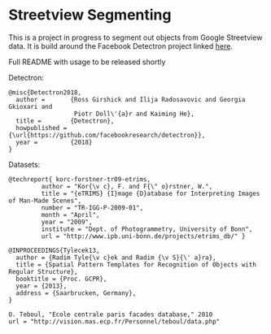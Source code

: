 # Streetview Segmenting

This is a project in progress to segment out objects from Google Streetview data. It is build around the Facebook Detectron project linked [here](https://github.com/facebookresearch/Detectron).

Full README with usage to be released shortly

Detectron:

```
@misc{Detectron2018,
  author =       {Ross Girshick and Ilija Radosavovic and Georgia Gkioxari and
                  Piotr Doll\'{a}r and Kaiming He},
  title =        {Detectron},
  howpublished = {\url{https://github.com/facebookresearch/detectron}},
  year =         {2018}
}
```


Datasets:

```
@techreport{ korc-forstner-tr09-etrims,
         author = "Kor{\v c}, F. and F{\" o}rstner, W.",
         title = "{eTRIMS} {I}mage {D}atabase for Interpreting Images of Man-Made Scenes",
         number = "TR-IGG-P-2009-01",
         month = "April",
         year = "2009",
         institute = "Dept. of Photogrammetry, University of Bonn",
         url = "http://www.ipb.uni-bonn.de/projects/etrims_db/" }
```

```
@INPROCEEDINGS{Tylecek13,
  author = {Radim Tyle{\v c}ek and Radim {\v S}{\' a}ra},
  title = {Spatial Pattern Templates for Recognition of Objects with Regular Structure},
  booktitle = {Proc. GCPR},
  year = {2013},
  address = {Saarbrucken, Germany},
}
```

```
O. Teboul, "Ecole centrale paris facades database," 2010
url = "http://vision.mas.ecp.fr/Personnel/teboul/data.php"
```
